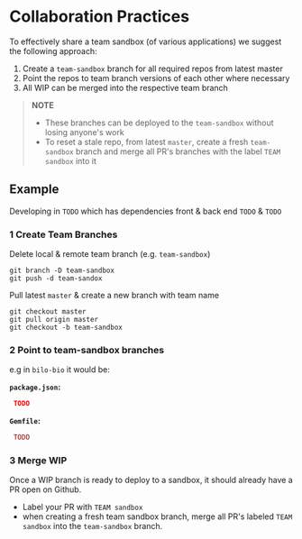 # Collaboration Practices

To effectively share a team sandbox (of various applications) we suggest the following approach:

1. Create a `team-sandbox` branch for all required repos from latest master
2. Point the repos to team branch versions of each other where necessary
3. All WIP can be merged into the respective team branch

>**NOTE**
>- These branches can be deployed to the `team-sandbox` without losing anyone's work
>- To reset a stale repo, from latest `master`, create a fresh `team-sandbox` branch and merge all PR's branches with the label `TEAM sandbox` into it

## Example
Developing in `TODO` which has dependencies front & back end `TODO` & `TODO`

### 1  Create Team Branches

Delete local & remote team branch (e.g. `team-sandbox`)
```
git branch -D team-sandbox
git push -d team-sandox
```

Pull latest `master` & create a new branch with team name

```
git checkout master
git pull origin master
git checkout -b team-sandbox
```

### 2 Point to team-sandbox branches
  
e.g in `bilo-bio` it would be:
>
**`package.json`:** 
```json
 TODO
```

**`Gemfile`:**
```ruby
 TODO
```


### 3 Merge WIP
 Once a WIP branch is ready to deploy to a sandbox, it should already have a PR open on Github. 
 - Label your PR with `TEAM sandbox`
 - when creating a fresh team sandbox branch, merge all PR's labeled `TEAM sandbox` into the `team-sandbox` branch.
